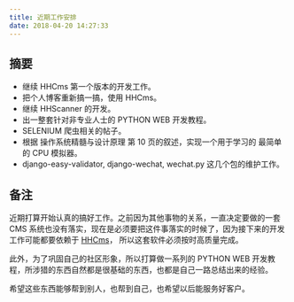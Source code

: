 ```yaml
---
title: 近期工作安排
date: 2018-04-20 14:27:33
---
```


## 摘要

* 继续 HHCms 第一个版本的开发工作。
* 把个人博客重新搞一搞，使用 HHCms。
* 继续 HHScanner 的开发。
* 出一整套针对非专业人士的 PYTHON WEB 开发教程。
* SELENIUM 爬虫相关的帖子。
* 根据 操作系统精髓与设计原理 第 10 页的叙述，实现一个用于学习的 最简单的 CPU 模拟器。
* django-easy-validator, django-wechat, wechat.py 这几个包的维护工作。


## 备注

近期打算开始认真的搞好工作。之前因为其他事物的关系，一直决定要做的一套 CMS 系统也没有落实，现在是必须要把这件事落实的时候了，因为接下来的开发工作可能都要依赖于 [HHCms](https://github.com/youngershen/hhcms)， 所以这套软件必须按时高质量完成。

此外，为了巩固自己的社区形象，所以打算做一系列的 PYTHON WEB 开发教程，所涉猎的东西自然都是很基础的东西，也都是自己一路总结出来的经验。

希望这些东西能够帮到别人，也帮到自己，也希望以后能服务好客户。
